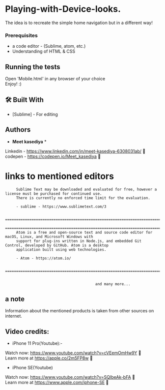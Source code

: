 # Playing-with-Device-looks.
The idea is to recreate the simple home navigation but in a different way!

### Prerequisites

* a code editor - (Sublime, atom, etc.)
* Understanding of HTML & CSS


## Running the tests

Open 'Mobile.html' in any browser of your choice<br>
Enjoy! :)


## 🛠️ Built With

* [Sublime] - For editing

## Authors

* **Meet kasediya** *

Linkedin - https://www.linkedin.com/in/meet-kasediya-6308031ab/ 🔗<br>
codepen -  https://codepen.io/Meet_kasediya 🔗



links to mentioned editors
=============================================================================================================== 
         Sublime Text may be downloaded and evaluated for free, however a license must be purchased for continued use.
         There is currently no enforced time limit for the evaluation.
         
         - sublime - https://www.sublimetext.com/3
 
       ===============================================================================================================
       =============================================================================================================== 
         Atom is a free and open-source text and source code editor for macOS, Linux, and Microsoft Windows with 
         support for plug-ins written in Node.js, and embedded Git Control, developed by GitHub. Atom is a desktop 
         application built using web technologies.
         
         - Atom - https://atom.io/
 
       ===============================================================================================================
                 
                 
                                             and many more...


## a note

Information about the mentioned products is taken from
other sources on internet.


## Video credits:

* iPhone 11 Pro(Youtube):-

Watch now: https://www.youtube.com/watch?v=cVEemOmHw9Y 🔗<br>
Learn more at https://apple.co/2m5FP8w 🔗

* iPhone SE(Youtube)

Watch now: https://www.youtube.com/watch?v=SQIbeAk-bFA 🔗<br>
Learn more at https://www.apple.com/iphone-SE 🔗
